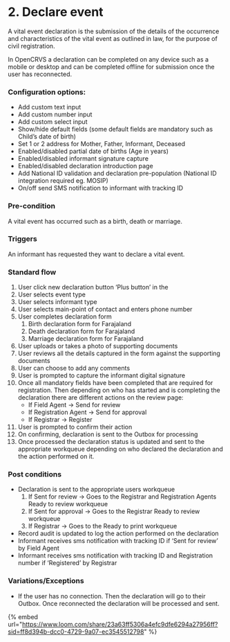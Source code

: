 # 2. Declare event

A vital event declaration is the submission of the details of the occurrence and characteristics of the vital event as outlined in law, for the purpose of civil registration.

In OpenCRVS a declaration can be completed on any device such as a mobile or desktop and can be completed offline for submission once the user has reconnected.

### **Configuration options:**

* Add custom text input
* Add custom number input
* Add custom select input
* Show/hide default fields (some default fields are mandatory such as Child’s date of birth)
* Set 1 or 2 address for Mother, Father, Informant, Deceased
* Enabled/disabled partial date of births (Age in years)
* Enabled/disabled informant signature capture
* Enabled/disabled declaration introduction page
* Add National ID validation and declaration pre-population (National ID integration required eg. MOSIP)
* On/off send SMS notification to informant with tracking ID

### **Pre-condition**

A vital event has occurred such as a birth, death or marriage.

### **Triggers**

An informant has requested they want to declare a vital event.

### **Standard flow**

1. User click new declaration button ‘Plus button’ in the
2. User selects event type
3. User selects informant type
4. User selects main-point of contact and enters phone number
5. User completes declaration form
   1. Birth declaration form for Farajaland
   2. Death declaration form for Farajaland
   3. Marriage declaration form for Farajaland
6. User uploads or takes a photo of supporting documents
7. User reviews all the details captured in the form against the supporting documents
8. User can choose to add any comments
9. User is prompted to capture the informant digital signature
10. Once all mandatory fields have been completed that are required for registration. Then depending on who has started and is completing the declaration there are different actions on the review page:
    * If Field Agent → Send for review
    * If Registration Agent → Send for approval
    * If Registrar → Register
11. User is prompted to confirm their action
12. On confirming, declaration is sent to the Outbox for processing
13. Once processed the declaration status is updated and sent to the appropriate workqueue depending on who declared the declaration and the action performed on it.

### **Post conditions**

* Declaration is sent to the appropriate users workqueue
  1. If Sent for review → Goes to the Registrar and Registration Agents Ready to review workqueue
  2. If Sent for approval → Goes to the Registrar Ready to review workqueue
  3. If Registrar → Goes to the Ready to print workqueue
* Record audit is updated to log the action performed on the declaration
* Informant receives sms notification with tracking ID if ‘Sent for review’ by Field Agent
* Informant receives sms notification with tracking ID and Registration number if ‘Registered’ by Registrar

### **Variations/Exceptions**

* If the user has no connection. Then the declaration will go to their Outbox. Once reconnected the declaration will be processed and sent.

{% embed url="https://www.loom.com/share/23a63ff5306a4efc9dfe6294a27956ff?sid=ff8d394b-dcc0-4729-9a07-ec3545512798" %}
